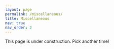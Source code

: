 ```yaml
---
layout: page
permalink: /miscellaneous/
title: Miscellaneous
nav: true
nav_order: 3
---
```


This page is under construction. Pick another time!